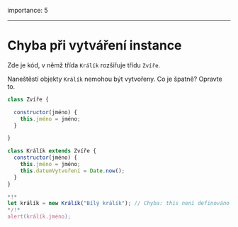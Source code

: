 importance: 5

---

# Chyba při vytváření instance

Zde je kód, v němž třída `Králík` rozšiřuje třídu `Zvíře`.

Naneštěstí objekty `Králík` nemohou být vytvořeny. Co je špatně? Opravte to.
```js run
class Zvíře {

  constructor(jméno) {
    this.jméno = jméno;
  }

}

class Králík extends Zvíře {
  constructor(jméno) {  
    this.jméno = jméno;
    this.datumVytvoření = Date.now();
  }
}

*!*
let králík = new Králík("Bílý králík"); // Chyba: this není definováno
*/!*
alert(králík.jméno);
```
